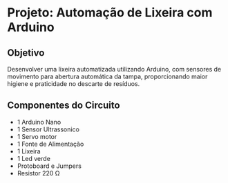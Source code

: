 # Projeto: Automação de Lixeira com Arduino

## Objetivo
Desenvolver uma lixeira automatizada utilizando Arduino, com sensores de movimento para abertura automática da tampa, proporcionando maior higiene e praticidade no descarte de resíduos.

## Componentes do Circuito
- 1 Arduino Nano
- 1 Sensor Ultrassonico
- 1 Servo motor
- 1 Fonte de Alimentação
- 1 Lixeira
- 1 Led verde
- Protoboard e Jumpers
- Resistor 220 Ω 
